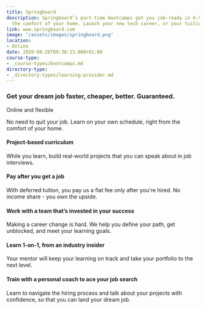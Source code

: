 ```yaml
---
title: Springboard
description: Springboard’s part-time bootcamps get you job-ready in 6-9 months, from
  the comfort of your home. Launch your new tech career, or your tuition is on us.
link: www.springboard.com
image: "/assets/images/springboard.png"
location:
- Online
date: 2020-08-26T09:38:13.000+01:00
course-type:
- _course-types/bootcamps.md
directory-type: 
- _directory-types/learning-provider.md
---
```

### Get your dream job faster, cheaper, better. Guaranteed.

Online and flexible

No need to quit your job. Learn on your own schedule, right from the comfort of your home.

#### Project-based curriculum

While you learn, build real-world projects that you can speak about in job interviews.

#### Pay after you get a job

With deferred tuition, you pay us a flat fee only after you're hired. No income share - you own the upside.

#### Work with a team that’s invested in your success

Making a career change is hard. We help you define your path, get unblocked, and meet your learning goals.

#### Learn 1-on-1, from an industry insider

Your mentor will keep your learning on track and take your portfolio to the next level.

#### Train with a personal coach to ace your job search

Learn to navigate the hiring process and talk about your projects with confidence, so that you can land your dream job.